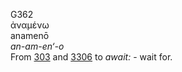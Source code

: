 <body>
  <p>G362<br>  ἀναμένω  <br> anamenō  <br><i>an-am-en‘-o </i><br>From <a href="g0303.htm">303</a> and <a href="g3306.htm">3306</a>  to <i>await:</i> - wait for.<br></p>
 </body>